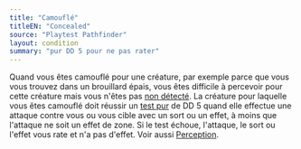 ```yaml
---
title: "Camouflé"
titleEN: "Concealed"
source: "Playtest Pathfinder"
layout: condition
summary: "pur DD 5 pour ne pas rater"
---
```


Quand vous êtes camouflé pour une créature, par exemple parce que vous vous trouvez dans un brouillard épais, vous êtes difficile à percevoir pour cette créature mais vous n'êtes pas [non détecté](non-détecté.html). La créature pour laquelle vous êtes camouflé doit réussir un [test pur](/ch9-jouer-à-pathfinder.html/tests.html#test-pur) de DD 5 quand elle effectue une attaque contre vous ou vous cible avec un sort ou un effet, à moins que l'attaque ne soit un effet de zone. Si le test échoue, l'attaque, le sort ou l'effet vous rate et n'a pas d'effet. Voir aussi [Perception](/ch9-jouer-à-pathfinder/perception.html).